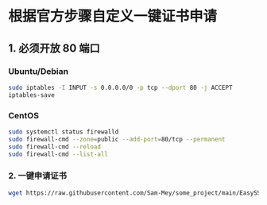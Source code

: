 # 根据官方步骤自定义一键证书申请

## 1. 必须开放 80 端口

### Ubuntu/Debian

```bash
sudo iptables -I INPUT -s 0.0.0.0/0 -p tcp --dport 80 -j ACCEPT
iptables-save
```

### CentOS

```bash
sudo systemctl status firewalld
sudo firewall-cmd --zone=public --add-port=80/tcp --permanent
sudo firewall-cmd --reload
sudo firewall-cmd --list-all
```

### 2. 一键申请证书

```bash
wget https://raw.githubusercontent.com/Sam-Mey/some_project/main/EasySSL/acme.sh && chmod +x acme.sh && ./acme.sh
```

